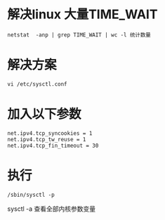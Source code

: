 # 解决linux 大量TIME_WAIT

```
netstat  -anp | grep TIME_WAIT | wc -l 统计数量
```

# 解决方案
```
vi /etc/sysctl.conf
```

# 加入以下参数
```
net.ipv4.tcp_syncookies = 1
net.ipv4.tcp_tw_reuse = 1
net.ipv4.tcp_fin_timeout = 30
```

# 执行
```
/sbin/sysctl -p
```

sysctl -a 查看全部内核参数变量